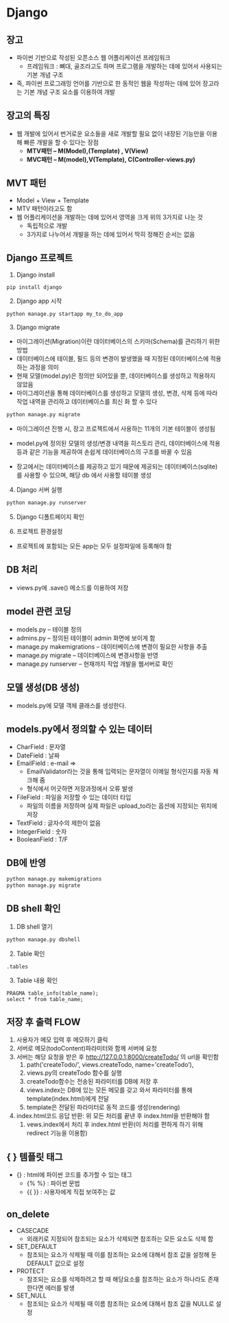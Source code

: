 # Django<br>

## 장고
- 파이썬 기반으로 작성된 오픈소스 웹 어플리케이션 프레임워크
    - 프레임워크 : 뼈대, 골조라고도 하며 프로그램을 개발하는 데에 있어서 사용되는 기본 개념 구조
- 즉, 파이썬 프로그래밍 언어를 기반으로 한 동적인 웹을 작성하는 데에 있어 장고라는 기본 개념 구조 요소를 이용하여 개발

## 장고의 특징
- 웹 개발에 있어서 번거로운 요소들을 새로 개발할 필요 없이 내장된 기능만을 이용해 빠른 개발을 할 수 있다는 장점
    - **MTV패턴 – M(Model),(Template) , V(View)**
    - **MVC패턴 – M(model),V(Template), C(Controller-views.py)**

## MVT 패턴
- Model + View + Template
- MTV 패턴이라고도 함
- 웹 어플리케이션을 개발하는 데에 있어서 영역을 크게 위의 3가지로 나눈 것
    - 독립적으로 개발
    - 3가지로 나누어서 개발을 하는 데에 있어서 딱히 정해진 순서는 없음

## Django 프로젝트
1. Django install
```
pip install django
```

2. Django app 시작

```python
python manage.py startapp my_to_do_app
```

3. Django migrate
- 마이그레이션(Migration)이란 데이터베이스의 스키마(Schema)를 관리하기 위한 방법
- 데이터베이스에 테이블, 필드 등의 변경이 발생했을 때 지정된 데이터베이스에 적용하는 과정을 의미
- 현재 모델(model.py)은 정의만 되어있을 뿐, 데이터베이스를 생성하고 적용하지 않았음
- 마이그레이션을 통해 데이터베이스를 생성하고 모델의 생성, 변경, 삭제 등에 따라 작업 내역을 관리하고 데이터베이스를 최신 화 할 수 있다

```python
python manage.py migrate
```
- 마이그레이션 진행 시, 장고 프로젝트에서 사용하는 11개의 기본 테이블이 생성됨<br>

- model.py에 정의된 모델의 생성/변경 내역을 히스토리 관리, 데이터베이스에 적용 등과 같은 기능을 제공하여 손쉽게 데이터베이스의 구조를 바꿀 수 있음
- 장고에서는 데이터베이스를 제공하고 있기 때문에 제공되는 데이터베이스(sqlite)를 사용할 수 있으며, 해당 db 에서 사용할 테이블 생성

4. Django 서버 실행
```python
python manage.py runserver
```

5. Django 디폴트페이지 확인

6. 프로젝트 환경설정
- 프로젝트에 포함되는 모든 app는 모두 설정파일에 등록해야 함

## DB 처리
- views.py에 .save() 메소드를 이용하여 저장

## model 관련 코딩
- models.py – 테이블 정의
- admins.py – 정의된 테이블이 admin 화면에 보이게 함
- manage.py makemigrations – 데이터베이스에 변경이 필요한 사항을 추출
- manage.py migrate – 데이터베이스에 변경사항을 반영
- manage.py runserver – 현재까지 작업 개발을 웹서버로 확인

## 모델 생성(DB 생성)
- models.py에 모델 객체 클래스를 생성한다.

## models.py에서 정의할 수 있는 데이터
- CharField : 문자열
- DateField : 날짜
- EmailField : e-mail => 
    - EmailValidator라는 것을 통해 입력되는 문자열이 이메일 형식인지를 자동 체크해 줌
    - 형식에서 어긋하면 저장과정에서 오류 발생
- FileField : 파일을 저장할 수 있는 데이터 타입
    - 파일의 이름을 저장하며 실제 파일은 upload_to라는 옵션에 지정되는 위치에 저장
- TextField : 글자수의 제한이 없음
- IntegerField : 숫자
- BooleanField : T/F

## DB에 반영
```python
python manage.py makemigrations
python manage.py migrate
```

## DB shell 확인
1. DB shell 열기
```python
python manage.py dbshell
```

2. Table 확인
```
.tables
```

3. Table 내용 확인
```
PRAGMA table_info(table_name);
select * from table_name;
```

## 저장 후 출력 FLOW
1. 사용자가 메모 입력 후 메모하기 클릭
2. 서버로 메모(todoContent)파라미터와 함께 서버에 요청
3. 서버는 해당 요청을 받은 후 http://127.0.0.1:8000/createTodo/ 의 url을 확인함
    1. path('createTodo/', views.createTodo, name='createTodo’),
    2. views.py의 createTodo 함수를 실행
    3. createTodo함수는 전송된 파라미터를 DB에 저장 후
    4. views.index는 DB에 있는 모든 메모를 갖고 와서 파라미터를 통해 template(index.html)에게 전달
    5. template은 전달된 파라미터로 동적 코드를 생성(rendering)
4. index.html코드 응답 반환: 위 모든 처리를 끝낸 후 index.html을 반환해야 함
    1. vews.index에서 처리 후 index.html 반환(이 처리를 편하게 하기 위해 redirect 기능을 이용함)

## { } 템플릿 태그
- {} : html에 파이썬 코드를 추가할 수 있는 태그
    - {% %} : 파이썬 문법
    - {{ }} : 사용자에게 직접 보여주는 값

## on_delete
- CASECADE
    - 외래키로 지정되어 참조되는 요소가 삭제되면 참조하는 모든 요소도 삭제 함
- SET_DEFAULT
    - 참조되는 요소가 삭제될 때 이를 참조하는 요소에 대해서 참조 값을 설정해 둔 DEFAULT 값으로 설정
- PROTECT
    - 참조되는 요소를 삭제하려고 할 때 해당요소를 참조하는 요소가 하나라도 존재한다면 에러를 발생
- SET_NULL
    - 참조되는 요소가 삭제될 때 이름 참조하는 요소에 대해서 참조 값을 NULL로 설정
